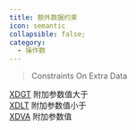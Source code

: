 ```yaml
---
title: 额外数据约束
icon: semantic
collapsible: false;
category:
  - 操作数
---
```


> Constraints On Extra Data

[XDGT](XDGT.md  "Zemax 操作数 XDGT") 附加参数值大于<br />[XDLT](XDLT.md  "Zemax 操作数 XDLT") 附加参数值小于<br />[XDVA](XDVA.md  "Zemax 操作数 XDVA") 附加参数值<br />